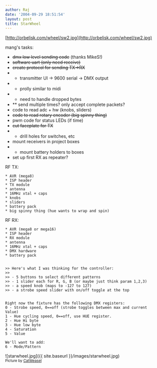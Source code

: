 ```yaml
---
author: Raj
date: '2004-09-29 18:51:54'
layout: post
title: StarWheel
---
```


[http://orbelisk.com/wheel/sw2.jpg](http://orbelisk.com/wheel/sw2.jpg)

mang's tasks:

* <s>dmx low level sending code</s> (thanks MikeS!)
* <s>software uart (only need receive)</s>
* <s>create protocol for sending TX->RX</s>
* * transmitter UI -> 9600 serial -> DMX output
* * prolly similar to midi
* * need to handle dropped bytes
* ** send multiple times? only accept complete packets?
* code to read adc + hw (knobs, sliders)
* <s>code to read rotary encoder (big spinny thing)</s>
* pwm code for status LEDs (if time)
* <s>cut faceplate for TX</s>
* * drill holes for switches, etc
* mount receivers in project boxes
* * mount battery holders to boxes
* set up first RX as repeater?

RF TX:

    * AVR (mega8)
    * ISP header
    * TX module
    * antenna
    * 16MHz xtal + caps
    * knobs
    * sliders
    * battery pack
    * big spinny thing (hue wants to wrap and spin) 

RF RX:

    * AVR (mega8 or mega16)
    * ISP header
    * RX module
    * antenna
    * 16MHz xtal + caps
    * DMX hardware
    * battery pack 


    >> Here's what I was thinking for the controller:
    >> 
    >> - 5 buttons to select different patterns
    >> - 1 slider each for R, G, B (or maybe just think param 1,2,3)
    >> - a speed knob (maps to -127 to 127)
    >> - a strobe speed slider with on/off toggle at the top


    Right now the fixture has the following DMX registers:
    0 - Strobe speed, 0==off (strobe toggles between max and current Value)
    1 - Hue cycling speed, 0==off, use HUE register.
    2 - Hue Hi byte
    3 - Hue low byte
    4 - Saturation 
    5 - Value

    We'll want to add:
    6 - Mode/Pattern


![starwheel.jpg]({{ site.baseurl }}/images/starwheel.jpg)
<br><small>Picture by [CatWeasel</small>](CatWeasel</small>.html)

